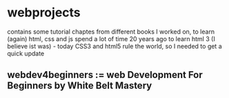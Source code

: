 # webprojects

contains some tutorial chaptes from different books I worked on, to learn (again) html, css and js
spend a lot of time 20 years ago to learn html 3 (I believe ist was) - today CSS3 and html5 rule the world, so I needed to get a quick update


## webdev4beginners := web Development For Beginners by White Belt Mastery
